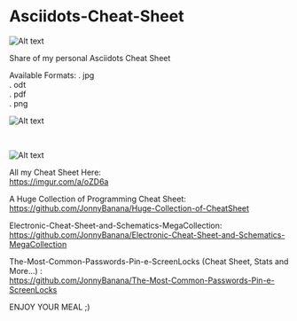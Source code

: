 # Asciidots-Cheat-Sheet

![Alt text](https://i.imgur.com/Z4qsVtS.jpg "My personal Asciidots Cheat Sheet JonnyBanana")


Share of my personal Asciidots Cheat Sheet

Available Formats:
. jpg
</br>
. odt
</br>
. pdf
</br>
. png


![Alt text](https://i.imgur.com/CgYIPGQ.jpg "My personal Asciidots Cheat Sheet JonnyBanana")

</br>

![Alt text](https://i.imgur.com/F2Luoyj.jpg "My personal Asciidots Cheat Sheet JonnyBanana")


All my Cheat Sheet Here:
</BR>
https://imgur.com/a/oZD6a 

A Huge Collection of Programming Cheat Sheet:
</BR>
https://github.com/JonnyBanana/Huge-Collection-of-CheatSheet 

Electronic-Cheat-Sheet-and-Schematics-MegaCollection:
</BR>
https://github.com/JonnyBanana/Electronic-Cheat-Sheet-and-Schematics-MegaCollection 

The-Most-Common-Passwords-Pin-e-ScreenLocks (Cheat Sheet, Stats and More...) :
</BR>
https://github.com/JonnyBanana/The-Most-Common-Passwords-Pin-e-ScreenLocks 

ENJOY YOUR MEAL ;)
